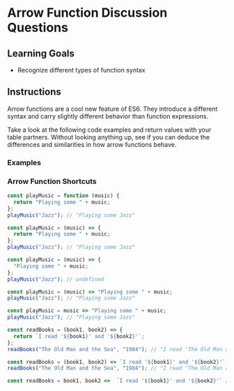 # Arrow Function Discussion Questions

## Learning Goals

- Recognize different types of function syntax

## Instructions

Arrow functions are a cool new feature of ES6. They introduce a different syntax
and carry slightly different behavior than function expressions.

Take a look at the following code examples and return values with your table
partners. Without looking anything up, see if you can deduce the differences
and similarities in how arrow functions behave.

### Examples

### Arrow Function Shortcuts

```js
const playMusic = function (music) {
  return "Playing some " + music;
};
playMusic("Jazz"); // "Playing some Jazz"
```

```js
const playMusic = (music) => {
  return "Playing some " + music;
};
playMusic("Jazz"); // "Playing some Jazz"
```

```js
const playMusic = (music) => {
  "Playing some " + music;
};
playMusic("Jazz"); // undefined
```

```js
const playMusic = (music) => "Playing some " + music;
playMusic("Jazz"); // "Playing some Jazz"
```

```js
const playMusic = music => "Playing some " + music;
playMusic("Jazz"); // "Playing some Jazz"
```

```js
const readBooks = (book1, book2) => {
  return `I read '${book1}' and '${book2}'`;
};
readBooks("The Old Man and the Sea", "1984"); // "I read 'The Old Man and the Sea' and '1984'"
```

```js
const readBooks = (book1, book2) => `I read '${book1}' and '${book2}'`;
readBooks("The Old Man and the Sea", "1984"); // "I read 'The Old Man and the Sea' and '1984'"
```

```js
const readBooks = book1, book2 =>  `I read '${book1}' and '${book2}'` // Syntax Error
```
